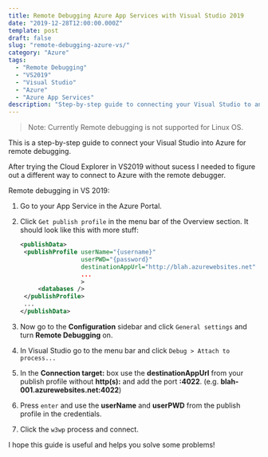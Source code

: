 ```yaml
---
title: Remote Debugging Azure App Services with Visual Studio 2019
date: "2019-12-28T12:00:00.000Z"
template: post
draft: false
slug: "remote-debugging-azure-vs/"
category: "Azure"
tags:
  - "Remote Debugging"
  - "VS2019"
  - "Visual Studio"
  - "Azure"
  - "Azure App Services"
description: "Step-by-step guide to connecting your Visual Studio to an Azure App Service for remote debugging."
---
```


> Note: Currently Remote debugging is not supported for Linux OS.

This is a step-by-step guide to connect your Visual Studio into Azure for remote debugging.

After trying the Cloud Explorer in VS2019 without sucess I needed to figure out a different way to connect to Azure with the remote debugger.

Remote debugging in VS 2019:

1. Go to your App Service in the Azure Portal.
1. Click `Get publish profile` in the menu bar of the Overview section. It should look like this with more stuff:

   ```xml
   <publishData>
    <publishProfile userName="{username}"
                    userPWD="{password}"
                    destinationAppUrl="http://blah.azurewebsites.net"
                    ...
                    >
        <databases />
    </publishProfile>
    ...
   </publishData>
   ```

1. Now go to the **Configuration** sidebar and click `General settings` and turn **Remote Debugging** on.
1. In Visual Studio go to the menu bar and click `Debug > Attach to process...`
1. In the **Connection target:** box use the **destinationAppUrl** from your publish profile without **http(s):** and add the port **:4022**. (e.g. **blah-001.azurewebsites.net:4022**)
1. Press `enter` and use the **userName** and **userPWD** from the publish profile in the credentials.
1. Click the `w3wp` process and connect.

I hope this guide is useful and helps you solve some problems!
